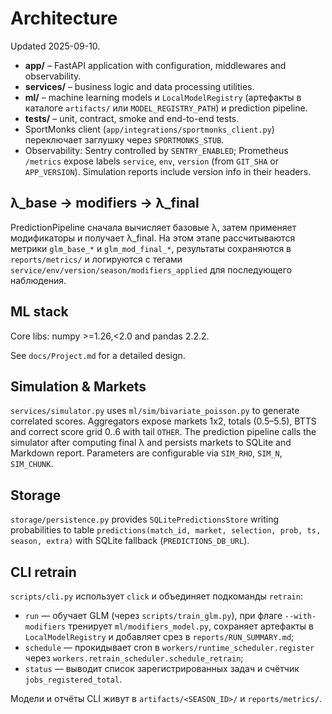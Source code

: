 <!--
@file: ARCHITECTURE.md
@description: Current architecture overview
@dependencies: docs/Project.md
@created: 2025-09-10
-->

# Architecture

Updated 2025-09-10.

- **app/** – FastAPI application with configuration, middlewares and observability.
- **services/** – business logic and data processing utilities.
- **ml/** – machine learning models и `LocalModelRegistry` (артефакты в каталоге `artifacts/` или `MODEL_REGISTRY_PATH`) и prediction pipeline.
- **tests/** – unit, contract, smoke and end-to-end tests.
- SportMonks client (`app/integrations/sportmonks_client.py`) переключает заглушку через `SPORTMONKS_STUB`.
- Observability: Sentry controlled by `SENTRY_ENABLED`; Prometheus `/metrics` expose labels `service`, `env`, `version` (from `GIT_SHA` or `APP_VERSION`). Simulation reports include version info in their headers.

## λ_base → modifiers → λ_final

PredictionPipeline сначала вычисляет базовые λ, затем применяет модификаторы
и получает λ_final. На этом этапе рассчитываются метрики `glm_base_*` и
`glm_mod_final_*`, результаты сохраняются в `reports/metrics/` и логируются
с тегами `service/env/version/season/modifiers_applied` для последующего
наблюдения.

## ML stack

Core libs: numpy >=1.26,<2.0 and pandas 2.2.2.

See `docs/Project.md` for a detailed design.

## Simulation & Markets

`services/simulator.py` uses `ml/sim/bivariate_poisson.py` to generate correlated
scores. Aggregators expose markets 1x2, totals (0.5–5.5), BTTS and correct
score grid 0..6 with tail `OTHER`. The prediction pipeline calls the simulator
after computing final λ and persists markets to SQLite and Markdown report.
Parameters are configurable via `SIM_RHO`, `SIM_N`, `SIM_CHUNK`.

## Storage

`storage/persistence.py` provides `SQLitePredictionsStore` writing probabilities
to table `predictions(match_id, market, selection, prob, ts, season, extra)`
with SQLite fallback (`PREDICTIONS_DB_URL`).

## CLI retrain

`scripts/cli.py` использует `click` и объединяет подкоманды `retrain`:

- `run` — обучает GLM (через `scripts/train_glm.py`), при флаге `--with-modifiers`
  тренирует `ml/modifiers_model.py`, сохраняет артефакты в `LocalModelRegistry` и
  добавляет срез в `reports/RUN_SUMMARY.md`;
- `schedule` — прокидывает cron в `workers/runtime_scheduler.register` через
  `workers.retrain_scheduler.schedule_retrain`;
- `status` — выводит список зарегистрированных задач и счётчик `jobs_registered_total`.

Модели и отчёты CLI живут в `artifacts/<SEASON_ID>/` и `reports/metrics/`.
